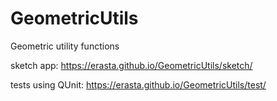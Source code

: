 # GeometricUtils
Geometric utility functions

sketch app:
https://erasta.github.io/GeometricUtils/sketch/

tests using QUnit:
https://erasta.github.io/GeometricUtils/test/
